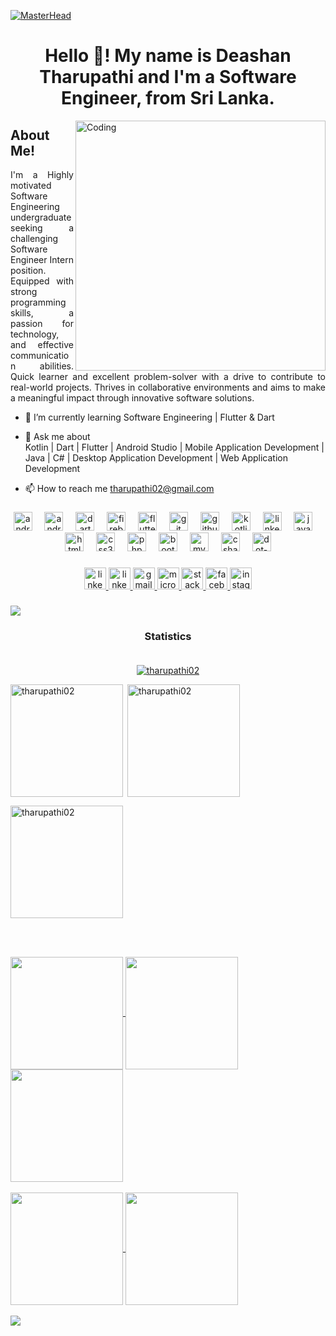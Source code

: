 [![MasterHead](https://media.licdn.com/dms/image/D5616AQFWG3Vf3XLvqA/profile-displaybackgroundimage-shrink_350_1400/0/1689153056181?e=1698278400&v=beta&t=f68wIp1fv4kDs001ql2HjW_G1B-oLno4XiclKBOMl0s)](https://github.com/tharupathi02)
<h1 align="center">Hello 👋! My name is Deashan Tharupathi and I'm a Software Engineer, from Sri Lanka.</h1>
<img align="right" alt="Coding" width="400" src="https://cdn.dribbble.com/users/1162077/screenshots/3848914/programmer.gif">

###
## About Me!<be>
<p align="justify"> I'm a Highly motivated Software Engineering undergraduate seeking a challenging Software Engineer Intern position. Equipped with strong programming skills, a passion for technology, and effective communication abilities. Quick learner and excellent problem-solver with a drive to contribute to real-world projects. Thrives in collaborative environments and aims to make a meaningful impact through innovative software solutions. </p>

-  🌱 I’m currently learning Software Engineering | Flutter & Dart </p>
-  💬 Ask me about<br> Kotlin | Dart | Flutter | Android Studio | Mobile Application Development | Java | C# | Desktop Application Development | Web Application Development </p>
-  📫 How to reach me tharupathi02@gmail.com </p>

###

<div align="center">
  <img src="https://cdn.jsdelivr.net/gh/devicons/devicon/icons/android/android-original.svg" height="30" alt="android logo"  />
  <img width="12" />
  <img src="https://cdn.jsdelivr.net/gh/devicons/devicon/icons/androidstudio/androidstudio-original.svg" height="30" alt="androidstudio logo"  />
  <img width="12" />
  <img src="https://cdn.jsdelivr.net/gh/devicons/devicon/icons/dart/dart-original.svg" height="30" alt="dart logo"  />
  <img width="12" />
  <img src="https://cdn.jsdelivr.net/gh/devicons/devicon/icons/firebase/firebase-plain.svg" height="30" alt="firebase logo"  />
  <img width="12" />
  <img src="https://cdn.jsdelivr.net/gh/devicons/devicon/icons/flutter/flutter-original.svg" height="30" alt="flutter logo"  />
  <img width="12" />
  <img src="https://cdn.jsdelivr.net/gh/devicons/devicon/icons/git/git-original.svg" height="30" alt="git logo"  />
  <img width="12" />
  <img src="https://cdn.jsdelivr.net/gh/devicons/devicon/icons/github/github-original.svg" height="30" alt="github logo"  />
  <img width="12" />
  <img src="https://cdn.jsdelivr.net/gh/devicons/devicon/icons/kotlin/kotlin-original.svg" height="30" alt="kotlin logo"  />
  <img width="12" />
  <img src="https://cdn.jsdelivr.net/gh/devicons/devicon/icons/linkedin/linkedin-original.svg" height="30" alt="linkedin logo"  />
  <img width="12" />
  <img src="https://cdn.jsdelivr.net/gh/devicons/devicon/icons/java/java-original.svg" height="30" alt="java logo"  />
  <img width="12" />
  <img src="https://cdn.jsdelivr.net/gh/devicons/devicon/icons/html5/html5-original.svg" height="30" alt="html5 logo"  />
  <img width="12" />
  <img src="https://cdn.jsdelivr.net/gh/devicons/devicon/icons/css3/css3-original.svg" height="30" alt="css3 logo"  />
  <img width="12" />
  <img src="https://cdn.jsdelivr.net/gh/devicons/devicon/icons/php/php-original.svg" height="30" alt="php logo"  />
  <img width="12" />
  <img src="https://cdn.jsdelivr.net/gh/devicons/devicon/icons/bootstrap/bootstrap-original.svg" height="30" alt="bootstrap logo"  />
  <img width="12" />
  <img src="https://cdn.jsdelivr.net/gh/devicons/devicon/icons/mysql/mysql-original.svg" height="30" alt="mysql logo"  />
  <img width="12" />
  <img src="https://cdn.jsdelivr.net/gh/devicons/devicon/icons/csharp/csharp-original.svg" height="30" alt="csharp logo"  />
  <img width="12" />
  <img src="https://cdn.jsdelivr.net/gh/devicons/devicon/icons/dot-net/dot-net-original.svg" height="30" alt="dot-net logo"  />
</div>

###

<div align="center">
  <a href="https://github.com/tharupathi02" target="_blank">
    <img src="https://img.shields.io/static/v1?message=GitHub&logo=github&label=&color=black&logoColor=white&labelColor=black&style=for-the-badge" height="35" alt="linkedin logo"  />
  </a>
  <a href="www.linkedin.com/in/deshan-tharupathi" target="_blank">
    <img src="https://img.shields.io/static/v1?message=LinkedIn&logo=linkedin&label=&color=0077B5&logoColor=white&labelColor=&style=for-the-badge" height="35" alt="linkedin logo"  />
  </a>
  <a href="tharupathi02@gmail.com" target="_blank">
    <img src="https://img.shields.io/static/v1?message=Gmail&logo=gmail&label=&color=D14836&logoColor=white&labelColor=&style=for-the-badge" height="35" alt="gmail logo"  />
  </a>
  <a href="cohdse221f-024@student.nibm.lk" target="_blank">
    <img src="https://img.shields.io/static/v1?message=Outlook&logo=microsoft-outlook&label=&color=0078D4&logoColor=white&labelColor=&style=for-the-badge" height="35" alt="microsoft-outlook logo"  />
  </a>
  <a href="https://stackoverflow.com/users/18916845/deshan-tharupathi" target="_blank">
    <img src="https://img.shields.io/static/v1?message=Stackoverflow&logo=stackoverflow&label=&color=FE7A16&logoColor=white&labelColor=&style=for-the-badge" height="35" alt="stackoverflow logo"  />
  </a>
  <a href="https://www.facebook.com/deshan.tharupathi.1" target="_blank">
    <img src="https://img.shields.io/static/v1?message=Facebook&logo=facebook&label=&color=1877F2&logoColor=white&labelColor=&style=for-the-badge" height="35" alt="facebook logo"  />
  </a>
  <a href="https://www.instagram.com/_tharu.dev/" target="_blank">
    <img src="https://img.shields.io/static/v1?message=Instagram&logo=instagram&label=&color=E4405F&logoColor=white&labelColor=&style=for-the-badge" height="35" alt="instagram logo"  />
  </a>
</div>

###
<img src="https://user-images.githubusercontent.com/73097560/115834477-dbab4500-a447-11eb-908a-139a6edaec5c.gif"><h3 align="center">Statistics<br><br></h3>
<p align="center"> <a href="https://github.com/ryo-ma/github-profile-trophy"><img src="https://github-profile-trophy.vercel.app/?username=tharupathi02&theme=radical" alt="tharupathi02" /></a> </p>

<img align="left" height="180em" src="https://github-readme-stats.vercel.app/api/top-langs/?username=tharupathi02&layout=donut&theme=radical" alt=tharupathi02 />

<p>&nbsp;<img align="center" height="180em" src="https://github-readme-stats.vercel.app/api?username=tharupathi02&show_icons=true&locale=en&theme=radical" alt="tharupathi02" /></p>

<p><img align="center" height="180em" src="https://github-readme-streak-stats.herokuapp.com/?user=tharupathi02&theme=radical" alt="tharupathi02" /></p>

<br><br>

<a href="https://github.com/tharupathi02">
<img align="center" src="http://github-profile-summary-cards.vercel.app/api/cards/stats?username=tharupathi02&theme=radical" height="180em" />
<img align="center" src="http://github-profile-summary-cards.vercel.app/api/cards/most-commit-language?username=tharupathi02&theme=radical" height="180em" />
<img align="center" src="http://github-profile-summary-cards.vercel.app/api/cards/repos-per-language?username=tharupathi02&theme=radical" height="180em" /> 
<br><br>
<img align="center" src="http://github-profile-summary-cards.vercel.app/api/cards/productive-time?username=tharupathi02&theme=radical" height="180em" />
<img align="center" src="http://github-profile-summary-cards.vercel.app/api/cards/profile-details?username=tharupathi02&theme=radical" height="180em" />
<br><br>
<img align="center" src="https://github-readme-activity-graph.vercel.app/graph?username=tharupathi02&theme=redical"/>
</a>

###

